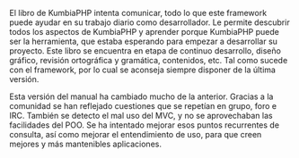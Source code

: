 El libro de KumbiaPHP intenta comunicar, todo lo que este framework puede ayudar en su trabajo diario como desarrollador. Le permite descubrir todos los aspectos de KumbiaPHP y aprender porque KumbiaPHP puede ser la herramienta, que estaba esperando para empezar a desarrollar su proyecto. Este libro se encuentra en etapa de continuo desarrollo, diseño gráfico, revisión ortográfica y gramática, contenidos, etc. Tal como sucede con el framework, por lo cual se aconseja siempre disponer de la última versión.

Esta versión del manual ha cambiado mucho de la anterior. Gracias a la comunidad se han reflejado cuestiones que se repetían en grupo, foro e IRC. También se detecto el mal uso del MVC, y no se aprovechaban las facilidades del POO. Se ha intentado mejorar esos puntos recurrentes de consulta, así como mejorar el entendimiento de uso, para que creen mejores y más mantenibles aplicaciones.
